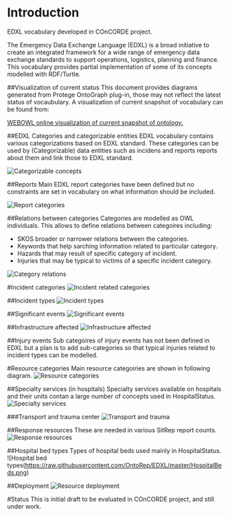 # Introduction
EDXL vocabulary developed in COnCORDE project.

The Emergency Data Exchange Language (EDXL) is a broad initiative to create an integrated framework for a wide range of emergency data exchange standards to support operations, logistics, planning and finance. This vocabulary provides partial implementation of some of  its concepts modelled with RDF/Turtle.

##Visualization of current status
This document provides diagrams generated from Protege OntoGraph plug-in, those may not reflect the latest status of vocaubulary. A visualization of current snapshot of vocabulary can be found from:

[WEBOWL online visualization of current snapshot of ontology.](http://vowl.visualdataweb.org/webvowl/#iri=https://raw.githubusercontent.com/OntoRep/EDXL/master/EDXL.ttl "WEBOWL visualization")

##EDXL Categories and categorizable entities
EDXL vocabulary contains various categorizations based on EDXL standard.  These categories can be used by (Categorizable) data entities such as incidens and reports reports about them and link those to EDXL standard.

![Categorizable concepts](https://raw.githubusercontent.com/OntoRep/EDXL/master/CategorizableCategories.png)

##Reports 
Main EDXL report categories have been defined but no constraints are set in vocabulary on what information should be included. 

![Report categories](https://raw.githubusercontent.com/OntoRep/EDXL/master/ReportCategories.png)

##Relations between categories
Categories are modelled as OWL individuals. This allows to define relations between categoires including: 
* SKOS broader or narrower relations between the categories. 
* Keywords that help sarching information related to particular category.
* Hazards that may result of specific category of incident.
* Injuries that may be typical to victims of a specific incident category.

![Category relations](https://raw.githubusercontent.com/OntoRep/EDXL/master/CategoryRelations.png)

#Incident categories
![Incident related categories](https://raw.githubusercontent.com/OntoRep/EDXL/master/IncidentCategories.png)

##Incident types
![Incident types](https://github.com/OntoRep/EDXL/blob/master/IncidentTypes.png)

##Significant events
![Significant events](https://raw.githubusercontent.com/OntoRep/EDXL/master/SignificantEventCategories.png)

##Infrastructure affected
![Infrastructure affected](https://github.com/OntoRep/EDXL/blob/master/InfrastructureAffected.png)

##Injury events
Sub categoires of injury events has not been defined in EDXL but a plan is to add sub-categories so that typical injuries related to incident types can be modelled.

#Resource categories
Main resource categoiries are shown in following diagram.
![Resource categories](https://raw.githubusercontent.com/OntoRep/EDXL/master/ResourceCategories.png)

##Specialty services (in hospitals)
Specialty services available on hospitals and their units contan a large number of concepts used in HospitalStatus.
![Specialty services](https://raw.githubusercontent.com/OntoRep/EDXL/master/SpecialtyServices.png)

###Transport and trauma center
![Transport and trauma](https://raw.githubusercontent.com/OntoRep/EDXL/master/transportAndTraumacenter.png)

##Response resources
These are needed in various SitRep report counts.
![Response resources](https://raw.githubusercontent.com/OntoRep/EDXL/master/ResponseResources.png)

##Hospital bed types
Types of hospital beds used mainly in HospitalStatus.
![Hospital bed types(https://raw.githubusercontent.com/OntoRep/EDXL/master/HospitalBeds.png)

##Deployment
![Resource deployment](https://raw.githubusercontent.com/OntoRep/EDXL/master/DeploymentAndEquipmentCategories.png)

#Status
This is initial draft to be evaluated in COnCORDE project, and still under work.




